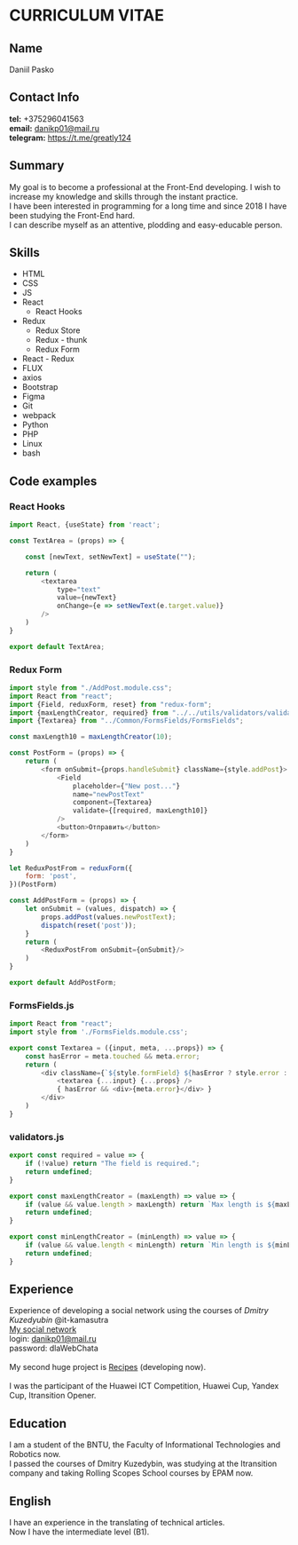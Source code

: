 # CURRICULUM VITAE

## Name
Daniil Pasko
## Contact Info
**tel:** +375296041563<br>
**email:** danikp01@mail.ru<br>
**telegram:** https://t.me/greatly124
## Summary
My goal is to become a professional at the Front-End developing. I wish to increase my knowledge and skills through the instant practice.<br>
I have been interested in programming for a long time and since 2018 I have been studying the Front-End hard.<br>
I can describe myself as an attentive, plodding and easy-educable person.
## Skills
* HTML
* CSS
* JS
* React
    * React Hooks
* Redux
    * Redux Store
    * Redux - thunk
    * Redux Form
* React - Redux
* FLUX
* axios
* Bootstrap
* Figma
* Git
* webpack
* Python
* PHP
* Linux
* bash
## Code examples
### React Hooks

```javascript
import React, {useState} from 'react';

const TextArea = (props) => {

    const [newText, setNewText] = useState("");

    return (
        <textarea 
            type="text" 
            value={newText} 
            onChange={e => setNewText(e.target.value)} 
        />
    )
}

export default TextArea;
```

### Redux Form

```javascript
import style from "./AddPost.module.css";
import React from "react";
import {Field, reduxForm, reset} from "redux-form";
import {maxLengthCreator, required} from "../../utils/validators/validators";
import {Textarea} from "../Common/FormsFields/FormsFields";

const maxLength10 = maxLengthCreator(10);

const PostForm = (props) => {
    return (
        <form onSubmit={props.handleSubmit} className={style.addPost}>
            <Field
                placeholder={"New post..."}
                name="newPostText"
                component={Textarea}
                validate={[required, maxLength10]}
            />
            <button>Отправить</button>
        </form>
    )
}

let ReduxPostFrom = reduxForm({
    form: 'post',
})(PostForm)

const AddPostForm = (props) => {
    let onSubmit = (values, dispatch) => {
        props.addPost(values.newPostText);
        dispatch(reset('post'));
    }
    return (
        <ReduxPostFrom onSubmit={onSubmit}/>
    )
}

export default AddPostForm;
```

### FormsFields.js

```javascript
import React from "react";
import style from './FormsFields.module.css';

export const Textarea = ({input, meta, ...props}) => {
    const hasError = meta.touched && meta.error;
    return (
        <div className={`${style.formField} ${hasError ? style.error : ""}`}>
            <textarea {...input} {...props} />
            { hasError && <div>{meta.error}</div> }
        </div>
    )
}
```

### validators.js

```javascript
export const required = value => {
    if (!value) return "The field is required.";
    return undefined;
}

export const maxLengthCreator = (maxLength) => value => {
    if (value && value.length > maxLength) return `Max length is ${maxLength} symbols.`;
    return undefined;
}

export const minLengthCreator = (minLength) => value => {
    if (value && value.length < minLength) return `Min length is ${minLength} symbols.`;
    return undefined;
}
```

## Experience
Experience of developing a social network using the courses of *Dmitry Kuzedyubin* @it-kamasutra<br>
[My social network](https://github.com/Nedomorf/social-web)
<br>
login: danikp01@mail.ru
<br>
password: dlaWebChata
<br>
<br>
My second huge project is [Recipes](https://github.com/Nedomorf/recipes) (developing now).
<br>
<br>
I was the participant of the Huawei ICT Competition, Huawei Cup, Yandex Cup, Itransition Opener.
## Education
I am a student of the BNTU, the Faculty of Informational Technologies and Robotics now.<br>
I passed the courses of Dmitry Kuzedybin, was studying at the Itransition company and taking Rolling Scopes School courses by EPAM now.
## English
I have an experience in the translating of technical articles.<br>
Now I have the intermediate level (B1).
